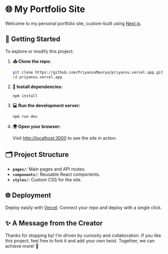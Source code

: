 # 🌐 My Portfolio Site

Welcome to my personal portfolio site, custom-built using [Next.js](https://nextjs.org/).

## 🚀 Getting Started

To explore or modify this project:

1. **📥 Clone the repo:**

   ```bash
   git clone https://github.com/PriyansuMaurya/priyansu.vercel.app.git
   cd priyansu.vercel.app
   ```

2. **🔧 Install dependencies:**

   ```bash
   npm install
   ```

3. **💻 Run the development server:**

   ```bash
   npm run dev
   ```

4. **🌍 Open your browser:**

   Visit [http://localhost:3000](http://localhost:3000) to see the site in action.

## 🗂 Project Structure

- **`pages/`**: Main pages and API routes.
- **`components/`**: Reusable React components.
- **`styles/`**: Custom CSS for the site.

## 🌐 Deployment

Deploy easily with [Vercel](https://vercel.com/). Connect your repo and deploy with a single click.

## ✨ A Message from the Creator

Thanks for stopping by! I'm driven by curiosity and collaboration. If you like this project, feel free to fork it and add your own twist. Together, we can achieve more! 🚀


